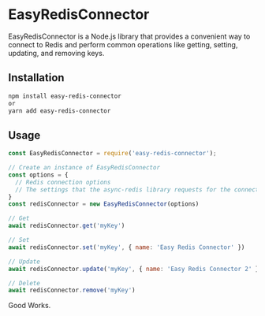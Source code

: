 # EasyRedisConnector

EasyRedisConnector is a Node.js library that provides a convenient way to connect to Redis and perform common operations like getting, setting, updating, and removing keys.

## Installation

```bash
npm install easy-redis-connector
or
yarn add easy-redis-connector
```

## Usage
```js
const EasyRedisConnector = require('easy-redis-connector');

// Create an instance of EasyRedisConnector
const options = {
  // Redis connection options
  // The settings that the async-redis library requests for the connection.
}
const redisConnector = new EasyRedisConnector(options)

// Get
await redisConnector.get('myKey')

// Set
await redisConnector.set('myKey', { name: 'Easy Redis Connector' })

// Update
await redisConnector.update('myKey', { name: 'Easy Redis Connector 2' })

// Delete
await redisConnector.remove('myKey')
```

Good Works.